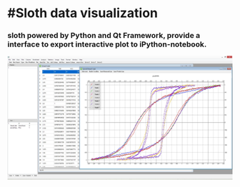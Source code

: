 #Sloth data visualization
=====

<h3>sloth powered by Python and Qt Framework, provide a interface to export interactive plot  to iPython-notebook.




[![Demo](https://github.com/s910324/Sloth/blob/master/screen%20shots/NightlyBuild%2028.jpg)](https://www.youtube.com/watch?v=yXr62x98pXQ)
